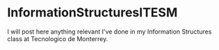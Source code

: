 # InformationStructuresITESM
I will post here anything relevant I've done in my Information Structures class at Tecnologico de Monterrey.
